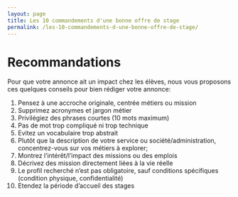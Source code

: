 ```yaml
---
layout: page
title: Les 10 commandements d'une bonne offre de stage
permalink: /les-10-commandements-d-une-bonne-offre-de-stage/
---
```


# Recommandations
Pour que votre annonce ait un impact chez les élèves, nous vous proposons ces quelques conseils pour bien rédiger votre annonce:

1. Pensez à une accroche originale, centrée métiers ou mission
2. Supprimez acronymes et jargon métier
3. Privilégiez des phrases courtes (10 mots maximum)
4. Pas de mot trop compliqué ni trop technique
5. Evitez un vocabulaire trop abstrait
6. Plutôt que la description de votre service ou société/administration, concentrez-vous sur vos métiers à explorer;
7. Montrez l’intérêt/l’impact des missions ou des emplois
8. Décrivez des mission directement liées à la vie réelle
9. Le profil recherché n’est pas obligatoire, sauf conditions spécifiques (condition physique, confidentialité)
10. Etendez la période d’accueil des stages

